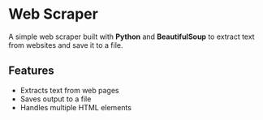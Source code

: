 #  Web Scraper  
A simple web scraper built with **Python** and **BeautifulSoup** to extract text from websites and save it to a file.  

## Features  
- Extracts text from web pages  
- Saves output to a file  
- Handles multiple HTML elements


